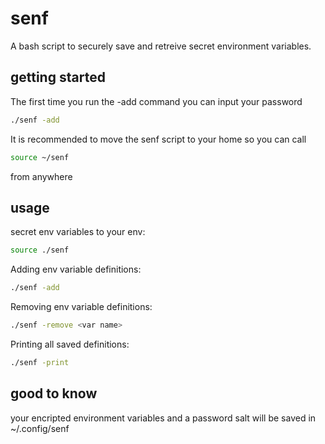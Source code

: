 # senf
A bash script to securely save and retreive secret environment variables.

## getting started

The first time you run the -add command you can input your password
```bash
./senf -add
```

It is recommended to move the senf script to your home so you can call
```bash
source ~/senf
```
from anywhere

## usage

secret env variables to your env:
```bash
source ./senf
```

Adding env variable definitions:
```bash
./senf -add
```

Removing env variable definitions:
```bash
./senf -remove <var name>
```

Printing all saved definitions:
```bash
./senf -print
```

## good to know

your encripted environment variables and a password salt will be saved in ~/.config/senf
